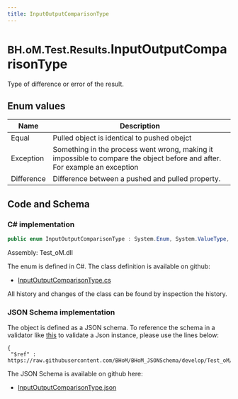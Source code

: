 ```yaml
---
title: InputOutputComparisonType
---
```


# <small>BH.oM.Test.Results.</small>**InputOutputComparisonType**

Type of difference or error of the result.

## Enum values

| Name            | Description                                                    |
|-----------------|----------------------------------------------------------------|
| Equal |  Pulled object is identical to pushed obejct  |
| Exception |  Something in the process went wrong, making it impossible to compare the object before and after. For example an exception  |
| Difference |  Difference between a pushed and pulled property.  |


## Code and Schema

### C# implementation

``` C# title="C#"
public enum InputOutputComparisonType : System.Enum, System.ValueType, System.IComparable, System.ISpanFormattable, System.IFormattable, System.IConvertible
```

Assembly: Test_oM.dll

The enum is defined in C#. The class definition is available on github:

- [InputOutputComparisonType.cs](https://github.com/BHoM/BHoM/blob/develop/Test_oM/Results\Enums\InputOutputComparisonType.cs)

All history and changes of the class can be found by inspection the history.
### JSON Schema implementation

The object is defined as a JSON schema. To reference the schema in a validator like [this](https://www.jsonschemavalidator.net/) to validate a Json instance, please use the lines below:

``` { .json .copy .select } title="JSON Schema"
{
 "$ref" : https://raw.githubusercontent.com/BHoM/BHoM_JSONSchema/develop/Test_oM/Results/InputOutputComparisonType.json}
```

The JSON Schema is available on github here:

- [InputOutputComparisonType.json](https://github.com/BHoM/BHoM_JSONSchema/blob/develop/Test_oM/Results/InputOutputComparisonType.json)
